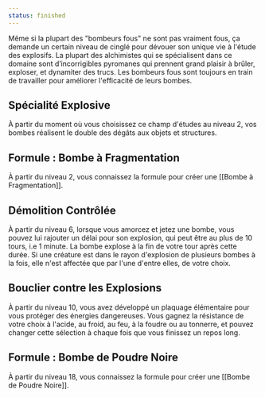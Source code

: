 ```yaml
---
status: finished
---
```

Même si la plupart des "bombeurs fous" ne sont pas vraiment fous, ça demande un certain niveau de cinglé pour dévouer son unique vie à l'étude des explosifs. La plupart des alchimistes qui se spécialisent dans ce domaine sont d’incorrigibles pyromanes qui prennent grand plaisir à brûler, exploser, et dynamiter des trucs. Les bombeurs fous sont toujours en train de travailler pour améliorer l'efficacité de leurs bombes.

## Spécialité Explosive

À partir du moment où vous choisissez ce champ d'études au niveau 2, vos bombes réalisent le double des dégâts aux objets et structures.

## Formule : Bombe à Fragmentation

À partir du niveau 2, vous connaissez la formule pour créer une [[Bombe à Fragmentation]].

## Démolition Contrôlée

À partir du niveau 6, lorsque vous amorcez et jetez une bombe, vous pouvez lui rajouter un délai pour son explosion, qui peut être au plus de 10 tours, i.e 1 minute. La bombe explose à la fin de votre tour après cette durée. Si une créature est dans le rayon d'explosion de plusieurs bombes à la fois, elle n'est affectée que par l'une d'entre elles, de votre choix.

## Bouclier contre les Explosions

À partir du niveau 10, vous avez développé un plaquage élémentaire pour vous protéger des énergies dangereuses. Vous gagnez la résistance de votre choix à l'acide, au froid, au feu, à la foudre ou au tonnerre, et pouvez changer cette sélection à chaque fois que vous finissez un repos long.

## Formule : Bombe de Poudre Noire

À partir du niveau 18, vous connaissez la formule pour créer une [[Bombe de Poudre Noire]].